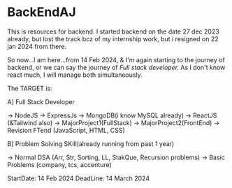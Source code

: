 # BackEndAJ

This is resources for backend. I started backend on the date 27 dec 2023 already, but lost the track bcz of my internship work, 
but i resigned on 22 jan 2024 from there.

So now...I am here...from 14 Feb 2024, & I'm again starting to the journey of backend, or we can say the journey of *Full stack developer.* As I don't know react much, I will manage both simultaneously. 


The TARGET is:

A] Full Stack Developer

-> NodeJS
-> ExpressJs
-> MongoDB(i know MySQL already)
-> ReactJS (&Tailwind also)
-> MajorProject1(FullStack)
-> MajorProject2(FrontEnd)
-> Revision FTend (JavaScript, HTML, CSS)

B] Problem Solving SKill(already running from past 1 year)

-> Normal DSA (Arr, Str, Sorting, LL, StakQue, Recursion problems)
-> Basic Problems (company, tcs, accenture)


StartDate: 14 Feb 2024
DeadLine: 14 March 2024


